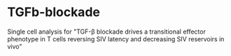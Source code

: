 # TGFb-blockade
Single cell analysis for "TGF-β blockade drives a transitional effector phenotype in T cells reversing SIV latency and decreasing SIV reservoirs in vivo"
